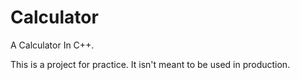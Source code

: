 # Calculator
A Calculator In C++.

This is a project for practice. It isn't meant to be used in production.
